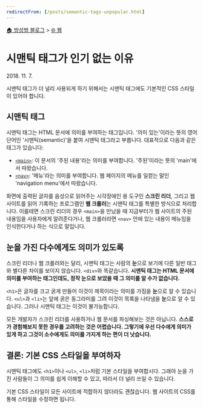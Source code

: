```yaml
---
redirectFrom: [/posts/semantic-tags-unpopular.html]
---
```


[🏠 방성범 블로그](/README.md) > [🌐 웹](/web.md)

# 시맨틱 태그가 인기 없는 이유

<time id="date-published" datetime="2018-11-07">2018. 11. 7.</time>

시맨틱 태그가 더 널리 사용되게 하기 위해서는 시맨틱 태그에도 기본적인 CSS 스타일이 있어야 합니다.

## 시맨틱 태그

시맨틱 태그는 HTML 문서에 의미를 부여하는 태그입니다. '의미 있는'이라는 뜻의 영어 단어인 '시맨틱(semantic)'을 붙여 시맨틱 태그라고 부릅니다. 대표적으로 다음과 같은 태그가 있습니다:

- [`<main>`][main-element]: 이 문서의 '주된 내용'라는 의미를 부여합니다. '주된'이라는 뜻의 'main'에서 따왔습니다.
- [`<nav>`][nav-element]: '메뉴'라는 의미를 부여합니다. 웹 페이지의 메뉴를 일컫는 말인 'navigation menu'에서 따왔습니다.

[main-element]: https://developer.mozilla.org/docs/Web/HTML/Element/main
[nav-element]: https://developer.mozilla.org/docs/Web/HTML/Element/nav

화면에 출력된 글자를 음성으로 읽어주는 시각장애인 용 도구인 **스크린 리더**, 그리고 웹 사이트를 읽어 기록하는 프로그램인 **웹 크롤러**는 시맨틱 태그를 특별한 방식으로 처리합니다. 이를테면 스크린 리더의 경우 `<main>`을 만났을 때 지금부터가 웹 사이트의 주된 내용임을 사용자에게 알려준다거나, 웹 크롤러라면 `<nav>` 안에 있는 내용이 메뉴임을 인식한다거나 하는 식으로 말입니다.

## 눈을 가진 다수에게도 의미가 있도록

스크린 리더나 웹 크롤러와는 달리, 시맨틱 태그는 사람의 **눈**으로 보기에 다른 일반 태그와 별다른 차이를 보이지 않습니다. `<div>`와 똑같습니다. **시맨틱 태그는 HTML 문서에 의미를 부여하는 태그인데도, 정작 눈으로 보았을 때 그 의미를 알 수가 없습니다.**

`<h1>`은 글자를 크고 굵게 만들어 이것이 제목이라는 의미를 가짐을 **눈**으로 알 수 있습니다. `<ul>`과 `<li>`는 앞에 굵은 동그라미를 그려 이것이 목록을 나타냄을 **눈**으로 알 수 있습니다. 그러나 시맨틱 태그는 이것이 불가능합니다.

모든 개발자가 스크린 리더를 사용하거나 웹 문서를 파싱해보는 것은 아닙니다. **스스로가 경험해보지 못한 경우를 고려하는 것은 어렵습니다. 그렇기에 우선 다수에게 의미가 있게 하고 그것이 소수에게도 의미를 가지게 하는 편이 더 낫습니다.**

## 결론: 기본 CSS 스타일을 부여하자

시맨틱 태그에도 `<h1>`이나 `<ul>`, `<li>`처럼 기본 스타일을 부여합시다. 그래야 눈을 가진 사람들이 그 의미를 쉽게 이해할 수 있고, 따라서 더 널리 쓰일 수 있습니다.

기본 CSS 스타일이 모든 사이트에 적합하지 않더라도 괜찮습니다. 웹 사이트의 CSS를 통해 스타일을 수정하면 됩니다.
